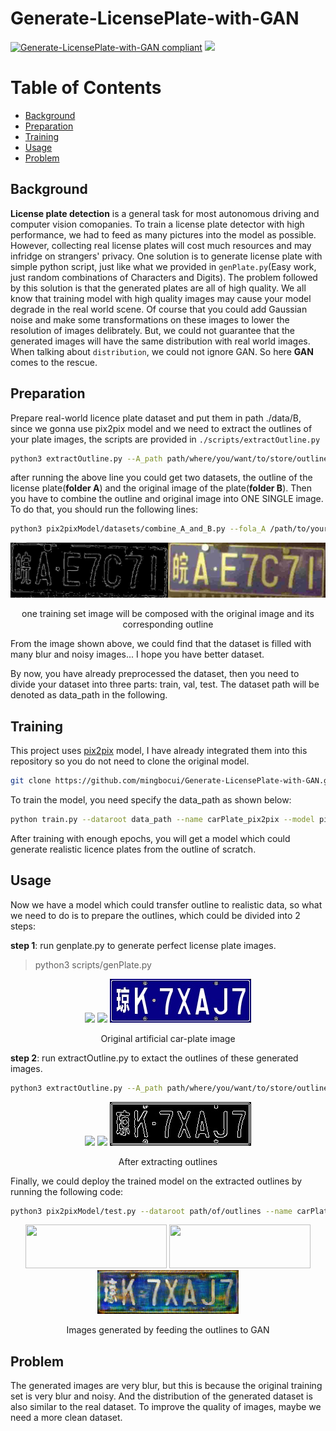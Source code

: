 # Generate-LicensePlate-with-GAN

[![Generate-LicensePlate-with-GAN compliant](https://img.shields.io/badge/FakePlate-v1.0-blue.svg)](https://github.com/mingbocui/Generate-LicensePlate-with-GAN)
![](https://img.shields.io/badge/frame-pytorch-orange.svg)



# Table of Contents

- [Background](#background)
- [Preparation](#preparation)
- [Training](#training)
- [Usage](#usage)
- [Problem](#problem)

## Background

**License plate detection** is a general task for most autonomous driving and computer vision comopanies. To train a license plate detector with high performance, we had to feed as many pictures into the model as possible. However, collecting real license plates will cost much resources and may infridge on strangers' privacy. One solution is to generate license plate with simple python script, just like what we provided in `genPlate.py`(Easy work, just random combinations of Characters and Digits). The problem followed by this solution is that the generated plates are all of high quality. We all know that training model with high quality images may cause your model degrade in the real world scene. Of course that you could add Gaussian noise and make some transformations on these images to lower the resolution of images delibrately. But, we could not guarantee that the generated images will have the same distribution with real world images. When talking about `distribution`, we could not ignore GAN. So here **GAN** comes to the rescue.

## Preparation
Prepare real-world licence plate dataset and put them in path ./data/B, since we gonna use pix2pix model and we need to extract the outlines of your plate images, the scripts are provided in `./scripts/extractOutline.py`

```bash
python3 extractOutline.py --A_path path/where/you/want/to/store/outlines --B_path path/stored/original/car-plate/images
```
after running the above line you could get two datasets, the outline of the license plate(**folder A**) and the original image of the   plate(**folder B**). Then you have to combine the outline and original image into ONE SINGLE image. To do that, you should run the     following lines:
  
```bash
python3 pix2pixModel/datasets/combine_A_and_B.py --fola_A /path/to/your/outline --fola_B /path/to/your/original_image --fold_AB     /path/to/store/combined/image
```
  
<p align="center">
  <img src="ImagesGeneratedByGAN/samplesCombined/00242.jpg"/>
</p>
<p align="center">one training set image will be composed with the original image and its corresponding outline</p>

From the image shown above, we could find that the dataset is filled with many blur and noisy images... I hope you have better dataset.

By now, you have already preprocessed the dataset, then you need to divide your dataset into three parts: train, val, test. The dataset path will be denoted as data_path in the following.

## Training
  This project uses [pix2pix](https://github.com/junyanz/pytorch-CycleGAN-and-pix2pix) model, I have already integrated them into this repository so you do not need to clone the original model.

```bash
git clone https://github.com/mingbocui/Generate-LicensePlate-with-GAN.git
```
To train the model, you need specify the data_path as shown below:

```bash
python train.py --dataroot data_path --name carPlate_pix2pix --model pix2pix --direction AtoB
```

After training with enough epochs, you will get a model which could generate realistic licence plates from the outline of scratch. 
  
  
 ## Usage
 Now we have a model which could transfer outline to realistic data, so what we need to do is to prepare the outlines, which could be divided into 2 steps: 
 
  **step 1**: run genplate.py to generate perfect license plate images. 
  > python3 scripts/genPlate.py  
 
  <p align="center">
    <img src="GeneratedPlateSamples/0001-贵YE6JFV.jpg"/>
    <img src="GeneratedPlateSamples/0006-京D50UJ9.jpg"/>
    <img src="GeneratedPlateSamples/0009-琼K7XAJ7.jpg"/>
  </p>
  <p align="center">Original artificial car-plate image</p>


 **step 2**: run extractOutline.py to extact the outlines of these generated images.
  ```bash
  python3 extractOutline.py --A_path path/where/you/want/to/store/outlines --B_path path/of/artificial/images
  ```

  <p align="center">
    <img src="outlinesOfGeneratedImages/0001-贵YE6JFV.jpg"/>
    <img src="outlinesOfGeneratedImages/0006-京D50UJ9.jpg"/>
    <img src="outlinesOfGeneratedImages/0009-琼K7XAJ7.jpg"/>
  </p>
  <p align="center">After extracting outlines</p>

Finally, we could deploy the trained model on the extracted outlines by running the following code:
```bash
python3 pix2pixModel/test.py --dataroot path/of/outlines --name carPlate_pix2pix --model test --netG unet_256 --direction AtoB --dataset_mode single --norm batch
```

<p align="center">
  <img width="226" height="70" src="ImagesGeneratedByGAN/0001-贵YE6JFV_fake.png"/>
  <img width="226" height="70" src="ImagesGeneratedByGAN/0006-京D50UJ9_fake.png"/>
  <img width="226" height="70" src="ImagesGeneratedByGAN/0009-琼K7XAJ7_fake.png"/>
</p>
<p align="center">Images generated by feeding the outlines to GAN</p>


## Problem
The generated images are very blur, but this is because the original training set is very blur and noisy. And the distribution of the generated dataset is also similar to the real dataset. To improve the quality of images, maybe we need a more clean dataset.

